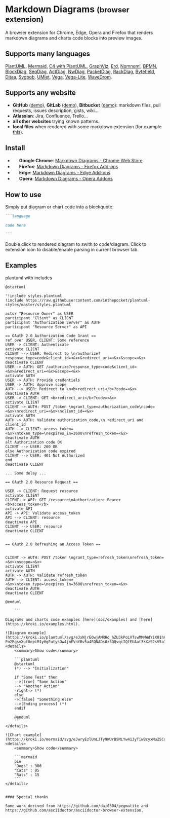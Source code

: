 # Markdown Diagrams <small>(browser extension)</small>

A browser extension for Chrome, Edge, Opera and Firefox that renders markdown diagrams and charts code blocks into preview images.

## Supports many languages
[PlantUML](https://plantuml.com/), [Mermaid](https://mermaid-js.github.io/mermaid), [C4 with PlantUML](https://github.com/RicardoNiepel/C4-PlantUML), [GraphViz](https://www.graphviz.org), [Erd](https://github.com/BurntSushi/erd), [Nomnoml](http://www.nomnoml.com), [BPMN](https://bpmn.io), [BlockDiag](http://blockdiag.com), [SeqDiag](http://blockdiag.com/en/seqdiag), [ActDiag](http://blockdiag.com/en/actdiag), [NwDiag](http://blockdiag.com/en/nwdiag), [PacketDiag](http://blockdiag.com/en/nwdiag/packetdiag-examples.html), [RackDiag](http://blockdiag.com/en/nwdiag/rackdiag-examples.html), [Bytefield](https://github.com/Deep-Symmetry/bytefield-svg), [Ditaa](http://ditaa.sourceforge.net), [Svgbob](https://ivanceras.github.io/svgbob-editor), [UMlet](http://www.itmeyer.at/umlet/uml2), [Vega](https://vega.github.io/vega), [Vega-Lite](https://vega.github.io/vega-lite), [WaveDrom](https://wavedrom.com).

## Supports any website
- **GitHub** ([demo](https://github.com/marcozaccari/markdown-diagrams-browser-extension/tree/master/doc/examples)), **GitLab** ([demo](https://gitlab.com/markzackie/markdown-diagrams-browser-extension/-/tree/master/doc/examples)), **Bitbucket** ([demo](https://bitbucket.org/marcozaccari2/markdown-diagrams-browser-extension/src/master/doc/examples)): markdown files, pull requests, issues description, gists, wiki...
- **Atlassian**: Jira, Confluence, Trello...
- **all other websites** trying known patterns.
- **local files** when rendered with some markdown extension (for example [this](https://chrome.google.com/webstore/detail/markdown-preview-plus/febilkbfcbhebfnokafefeacimjdckgl)).

## Install

- <img height="16" src="https://upload.wikimedia.org/wikipedia/commons/a/a5/Google_Chrome_icon_%28September_2014%29.svg"> **Google Chrome**: [Markdown Diagrams - Chrome Web Store](https://chrome.google.com/webstore/detail/markdown-diagrams/pmoglnmodacnbbofbgcagndelmgaclel)
- <img height="16" src="https://upload.wikimedia.org/wikipedia/commons/a/a0/Firefox_logo%2C_2019.svg"> **Firefox**: [Markdown Diagrams - Firefox Add-ons](https://addons.mozilla.org/en-GB/firefox/addon/markdown-diagrams)
- <img height="16" src="https://upload.wikimedia.org/wikipedia/it/9/98/Microsoft_Edge_logo_%282019%29.svg"> **Edge**: [Markdown Diagrams - Edge Add-ons](https://microsoftedge.microsoft.com/addons/detail/markdown-diagrams/hceenoomhhdkjjijnmlclkpenkapfihe)
- <img height="16" src="https://upload.wikimedia.org/wikipedia/commons/4/49/Opera_2015_icon.svg"> **Opera**: [Markdown Diagrams - Opera Addons](https://addons.opera.com/it/extensions/details/markdown-diagrams)


## How to use

Simply put diagram or chart code into a blockquote:
````markdown
```language

code here

```
````

Double click to rendered diagram to swith to code/diagram. 
Click to extension icon to disable/enable parsing in current browser tab.

## Examples
plantuml with includes
```plantuml
@startuml

'!include styles.plantuml
!include https://raw.githubusercontent.com/inthepocket/plantuml-styles/master/styles.plantuml

actor "Resource Owner" as USER
participant "Client" as CLIENT
participant "Authorization Server" as AUTH
participant "Resource Server" as API

== OAuth 2.0 Authorization Code Grant ==
ref over USER, CLIENT: Some reference
USER -> CLIENT: Authenticate
activate CLIENT
CLIENT --> USER: Redirect to \n/authorize?response_type=code&client_id=<&x>&redirect_uri=<&x>&scope=<&x>
deactivate CLIENT
USER -> AUTH: GET /authorize?response_type=code&client_id=<&x>&redirect_uri=<&x>&scope=<&x>
activate AUTH
USER -> AUTH: Provide credentials
USER -> AUTH: Approve scope
AUTH --> USER: Redirect to \n<b>redirect_uri</b>?code=<&x>
deactivate AUTH
USER -> CLIENT: GET <b>redirect_uri</b>?code=<&x>
activate CLIENT
CLIENT -> AUTH: POST /token \ngrant_type=authorization_code\ncode=<&x>\nredirect_uri=<&x>\nclient_id=<&x>
activate AUTH
AUTH -> AUTH: Validate authorization_code,\n redirect_uri and client_id
AUTH --> CLIENT: access_token=<&x>\ntoken_type=\nexpires_in=3600\nrefresh_token=<&x>
deactivate AUTH
alt Authorization code OK
CLIENT --> USER: 200 OK
else Authorization code expired
CLIENT --> USER: 401 Not Authorized
end
deactivate CLIENT

... Some delay ...

== OAuth 2.0 Resource Request ==

USER -> CLIENT: Request resource
activate CLIENT
CLIENT -> API: GET /resource\nAuthorization: Bearer <b>access_token</b>
activate API
API -> API: Validate access_token
API --> CLIENT: resource
deactivate API
CLIENT --> USER: resource
deactivate CLIENT


== OAuth 2.0 Refreshing an Access Token ==


CLIENT -> AUTH: POST /token \ngrant_type=refresh_token\nrefresh_token=<&x>\nscope=<&x>
activate CLIENT
activate AUTH
AUTH -> AUTH: Validate refresh_token
AUTH --> CLIENT: access_token=<&x>\ntoken_type=\nexpires_in=3600\nrefresh_token=<&x>
deactivate AUTH
deactivate CLIENT

@enduml

    ```

Diagrams and charts code examples [here](doc/examples) and [here](https://kroki.io/examples.html).

![Diagram example](https://kroki.io/plantuml/svg/eJxNjrEOwjAMRHd_hZUJkPoLVTswMMNWdYiK01hKE5S4C1-Po2RgsvXufOepiM1yHgEutysOw4jmEVnYBv5a4RQNADs0z3QQvqiIQfEUAat3kXzS2sV5a3ZsKXNMasz_OPPuRTVtAgqFKhsXZ3XtIeI57li1nrPc47uiT04blbK2W2UOYNKpj_8Ace07KA==)
<details>
    <summary>Show code</summary>

    ```plantuml
    @startuml
    (*) --> "Initialization"

    if "Some Test" then
    -->[true] "Some Action"
    --> "Another Action"
    -right-> (*)
    else
    ->[false] "Something else"
    -->[Ending process] (*)
    endif

    @enduml
    ```
</details>

![Chart example](https://kroki.io/mermaid/svg/eJwryEzlUnLJTy9WUrBSMLYw41JyTiwBcyxMuZSCoGxDUwDShQm9)
<details>
    <summary>Show code</summary>

    ```mermaid
    pie
    "Dogs" : 386
    "Cats" : 85
    "Rats" : 15
    ```
</details>


#### Special thanks

Some work derived from https://github.com/dai0304/pegmatite and https://github.com/asciidoctor/asciidoctor-browser-extension.
